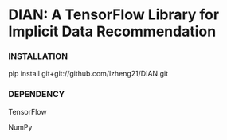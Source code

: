 # DIAN: A TensorFlow Library for Implicit Data Recommendation


### INSTALLATION
pip install git+git://github.com/lzheng21/DIAN.git


### DEPENDENCY
TensorFlow

NumPy